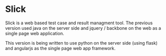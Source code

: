 Slick
=====

Slick is a web based test case and result managment tool.  The previous version 
used java on the server side and jquery / backbone on the web as a single page
web application.

This version is being written to use python on the server side (using flask)
and angularjs as the single page web app framework.
